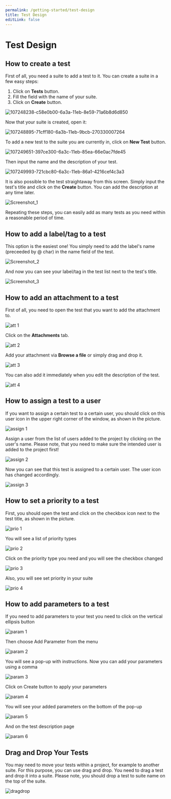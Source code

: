 ```yaml
---
permalink: /getting-started/test-design
title: Test Design
editLink: false
---
```


# Test Design

## **How to create a test**

First of all, you need a suite to add a test to it. 
You can create a suite in a few easy steps:

1. Click on **Tests** button.
2. Fill the field with the name of your suite.
3.  Click on **Create** button.

![107248238-c58e0b00-6a3a-11eb-8e59-71a6b8d6d850](/assets/107252438-03d8f980-6a3e-11eb-8c02-a459cc27e46e.png)

Now that your suite is created, open it:

![107248895-71cff180-6a3b-11eb-9bcb-270330007264](/assets/107252511-16533300-6a3e-11eb-9bdc-15d12c9cda25.png)

To add a new test to the suite you are currently in,  click on **New Test** button.

![107249651-397ce300-6a3c-11eb-85ea-66e0ac7fde45](/assets/107252534-1ce1aa80-6a3e-11eb-85cf-90ffaa24d587.png)

Then input the name and the description of your test. 

![107249993-721cbc80-6a3c-11eb-86a1-4216cef4c3a3](/assets/107252546-1fdc9b00-6a3e-11eb-8c29-f76410ff2c22.png)

It is also possible to the test straightaway from this screen. Simply input the test's title and click on the **Create** button. You can add the description at any time later. 

![Screenshot_1](/assets/107253458-fe2fe380-6a3e-11eb-9409-5e49b9d365cb.jpg)

Repeating these steps, you can easily add as many tests as you need within a reasonable period of time.

## **How to add a label/tag to a test**

This option is the easiest one! You simply need to add the label's name (preceeded by @ char) in the name field of the test.

![Screenshot_2](/assets/107258031-03436180-6a44-11eb-8bb6-4293e9655927.jpg)

And now you can see your label/tag in the test list next to the test's title.

![Screenshot_3](/assets/107258147-23732080-6a44-11eb-8e3e-e0b9f7dfeaa7.jpg)

## **How to add an attachment to a test**

First of all, you need to open the test that you want to add the attachment to. 

![att 1](/assets/107259926-430b4880-6a46-11eb-8d1d-db33ffecaa27.jpg)

Click on the **Attachments** tab.

![att 2](/assets/107259991-54eceb80-6a46-11eb-8ff0-272a62ed463a.jpg)

Add your attachment via **Browse a file** or simply drag and drop it.

![att 3](/assets/107260167-85cd2080-6a46-11eb-88ff-d732bbc4d289.jpg)

You can also add it immediately when you edit the description of the test.

![att 4](/assets/107261652-3be53a00-6a48-11eb-8c6e-9a544c06259b.jpg)

## **How to assign a test to a user**

If you want to assign a certain test to a certain user, you should click on this user icon in the upper right corner of the window, as shown in the picture.

![assign 1](/assets/107271203-91bfdf00-6a54-11eb-897f-9e5f036b95b3.jpg)

Assign a user from the list of users added to the project by clicking on the user's name. Please note, that you need to make sure the intended user is added to the project first!

![assign 2](/assets/107271246-a2705500-6a54-11eb-9caf-c729ee83bf1e.jpg)

Now you can see that this test is assigned to a certain user. The user icon has changed accordingly.

![assign 3](/assets/107271569-1d397000-6a55-11eb-9f3e-c42977a7ab1d.jpg)

## **How to set a priority to a test**

First, you should open the test and click on the checkbox icon next to the test title, as shown in the picture.

![prio 1](/assets/107272525-7ce44b00-6a56-11eb-9136-461a52c8fa0d.jpg)

You will see a list of priority types

![prio 2](/assets/107272594-97b6bf80-6a56-11eb-9ae7-c2d76c6e9910.jpg)

Click on the priority type you need and you will see the checkbox changed

![prio 3](/assets/107272685-c0d75000-6a56-11eb-8177-810f632a5c44.jpg)

Also, you will see set priority in your suite

![prio 4](/assets/107273197-668abf00-6a57-11eb-9312-2ba8755c164e.jpg)

## **How to add parameters to a test**

If you need to add parameters to your test you need to click on the vertical ellipsis button

![param 1](/assets/107274640-5542b200-6a59-11eb-91e7-50453d3e1fa5.jpg)

Then choose Add Parameter from the menu

![param 2](/assets/107274735-80c59c80-6a59-11eb-882d-df06a931d720.jpg)

You will see a pop-up with instructions. Now you can add your parameters using a comma

![param 3](/assets/107274897-b66a8580-6a59-11eb-9634-514a30fe495a.jpg)

Click on Create button to apply your parameters

![param 4](/assets/107275045-eb76d800-6a59-11eb-8186-092113e94eda.jpg)

You will see your added parameters on the bottom of the pop-up

![param 5](/assets/107275180-14976880-6a5a-11eb-8e12-0fa6a26754ef.jpg)

And on the test description page

![param 6](/assets/107275231-25e07500-6a5a-11eb-9ada-aa273d96fea8.jpg)

## **Drag and Drop Your Tests**

You may need to move your tests within a project, for example to another suite. For this purpose, you can use drag and drop. You need to drag a test and drop it into a suite. Please note, you should drop a test to suite name on the top of the suite.

![dragdrop](/assets/109201066-095a7180-77aa-11eb-8066-7a4d3f6740da.gif)













